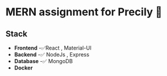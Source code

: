 # MERN assignment for Precily 🎉

## Stack
- **Frontend**
  -✅React , Material-UI
- **Backend**
  -✅ NodeJs , Express
- **Database**
  -✅ MongoDB
- **Docker**


